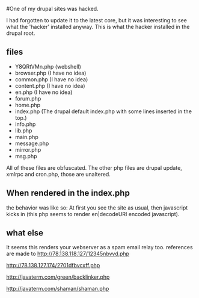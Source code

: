 #One of my drupal sites was hacked.

I had forgotten to update it to the latest core, but it was interesting to see what the 'hacker' installed anyway.
This is what the hacker installed in the drupal root.

## files
* Y8QRtVMn.php (webshell)
* browser.php (I have no idea)
* common.php (I have no idea)
* content.php (I have no idea)
* en.php (I have no idea)
* forum.php
* home.php
* index.php (The drupal default index.php with some lines inserted in the top.)
* info.php
* lib.php
* main.php
* message.php
* mirror.php
* msg.php

All of these files are obfuscated.
The other php files are drupal update, xmlrpc and cron.php, those are unaltered.

## When rendered in the index.php

the behavior was like so:
At first you see the site as usual, then javascript kicks in (this php seems to render en|decodeURI encoded javascript).

## what else
It seems this renders your webserver as a spam email relay too.
references are made to
http://78.138.118.127/12345nbvvd.php

http://78.138.127.174/2701dfbvcxff.php

http://javaterm.com/green/backlinker.php

http://javaterm.com/shaman/shaman.php


